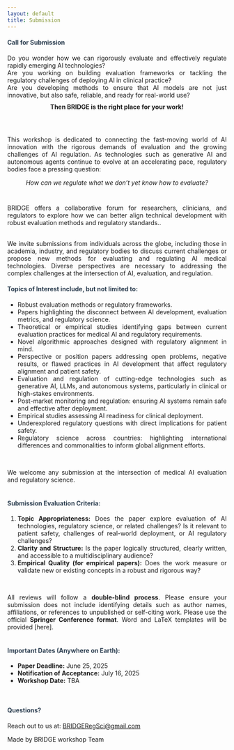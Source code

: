 ```yaml
---
layout: default
title: Submission
---
```


<div class="post" style="text-align: justify;">
  <h4 class="pageTitle" style="color: #2c3e50;"> Call for Submission </h4>
Do you wonder how we can rigorously evaluate and effectively regulate rapidly emerging AI technologies?<br>
  Are you working on building evaluation frameworks or tackling the regulatory challenges of deploying AI in clinical practice?<br>
  Are you developing methods to ensure that AI models are not just innovative, but also safe, reliable, and ready for real-world use?<br>
  <div style="text-align: center; font-weight: bold; margin: 10px 0;">
    Then BRIDGE is the right place for your work!
  </div><br><br>

  This workshop is dedicated to connecting the fast-moving world of AI innovation with the rigorous demands of evaluation and the growing challenges of AI regulation. As technologies such as generative AI and autonomous agents continue to evolve at an accelerating pace, regulatory bodies face a pressing question:<br>
 <div style="text-align: center; font-style: italic; margin: 10px 0;">
    How can we regulate what we don’t yet know how to evaluate?
  </div><br>

  BRIDGE offers a collaborative forum for researchers, clinicians, and regulators to explore how we can better align technical development with robust evaluation methods and regulatory standards..<br><br>

  We invite submissions from individuals across the globe, including those in academia, industry, and regulatory bodies to discuss current challenges or propose new methods for evaluating and regulating AI medical technologies. Diverse perspectives are necessary to addressing the complex challenges at the intersection of AI, evaluation, and regulation.

  <h4 class="pageTitle" style="color: #2c3e50;"> Topics of Interest include, but not limited to: </h4>
  <ul>
    <li>Robust evaluation methods or regulatory frameworks.</li>
    <li>Papers highlighting the disconnect between AI development, evaluation metrics, and regulatory science.</li>
    <li>Theoretical or empirical studies identifying gaps between current evaluation practices for medical AI and regulatory requirements.</li>
    <li>Novel algorithmic approaches designed with regulatory alignment in mind.</li>
    <li>Perspective or position papers addressing open problems, negative results, or flawed practices in AI development that affect regulatory alignment and patient safety.</li>
    <li>Evaluation and regulation of cutting-edge technologies such as  generative AI, LLMs, and autonomous systems, particularly in clinical or high-stakes environments.</li>
    <li>Post-market monitoring and regulation: ensuring AI systems remain safe and effective after deployment.</li>
    <li>Empirical studies assessing AI readiness for clinical deployment.</li>
    <li>Underexplored regulatory questions with direct implications for patient safety.</li>
    <li> Regulatory science across countries: highlighting international differences and commonalities to inform global alignment efforts.</li>
  </ul><br>

  We welcome any submission at the intersection of medical AI evaluation and regulatory science.<br><br>

  <h4 class="pageTitle" style="color: #2c3e50;"> Submission Evaluation Criteria: </h4>
  <ol>
    <li><strong>Topic Appropriateness:</strong> Does the paper explore evaluation of AI technologies, regulatory science, or related challenges? Is it relevant to patient safety, challenges of real-world deployment, or AI regulatory challenges?</li>
    <li><strong>Clarity and Structure:</strong> Is the paper logically structured, clearly written, and accessible to a multidisciplinary audience?</li>
    <li><strong>Empirical Quality (for empirical papers):</strong> Does the work measure or validate new or existing concepts in a robust and rigorous way?</li>
  </ol><br>

  All reviews will follow a <strong>double-blind process</strong>. Please ensure your submission does not include identifying details such as author names, affiliations, or references to unpublished or self-citing work. Please use the official <strong>Springer Conference format</strong>. Word and LaTeX templates will be provided [here].<br><br>

  <h4 class="pageTitle" style="color: #2c3e50;">  Important Dates (Anywhere on Earth): </h4>
  <ul>
    <li><strong>Paper Deadline:</strong> June 25, 2025</li>
    <li><strong>Notification of Acceptance:</strong> July 16, 2025</li>
    <li><strong>Workshop Date:</strong> TBA</li>
  </ul><br>

  <h4 class="pageTitle" style="color: #2c3e50;">  Questions? </h4>
  Reach out to us at: <a href=mailto:bridgeregsci@gmail.com>BRIDGERegSci@gmail.com</a><br>
</div>

<p>Made by BRIDGE workshop Team</p>
